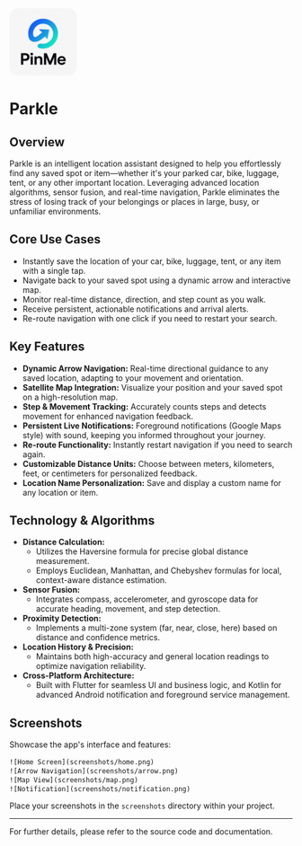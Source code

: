 <img src="thumbnail.png" alt="Parkle Thumbnail" width="120" style="border-radius:16px;" />

# Parkle

## Overview
Parkle is an intelligent location assistant designed to help you effortlessly find any saved spot or item—whether it's your parked car, bike, luggage, tent, or any other important location. Leveraging advanced location algorithms, sensor fusion, and real-time navigation, Parkle eliminates the stress of losing track of your belongings or places in large, busy, or unfamiliar environments.

## Core Use Cases
- Instantly save the location of your car, bike, luggage, tent, or any item with a single tap.
- Navigate back to your saved spot using a dynamic arrow and interactive map.
- Monitor real-time distance, direction, and step count as you walk.
- Receive persistent, actionable notifications and arrival alerts.
- Re-route navigation with one click if you need to restart your search.

## Key Features
- **Dynamic Arrow Navigation:** Real-time directional guidance to any saved location, adapting to your movement and orientation.
- **Satellite Map Integration:** Visualize your position and your saved spot on a high-resolution map.
- **Step & Movement Tracking:** Accurately counts steps and detects movement for enhanced navigation feedback.
- **Persistent Live Notifications:** Foreground notifications (Google Maps style) with sound, keeping you informed throughout your journey.
- **Re-route Functionality:** Instantly restart navigation if you need to search again.
- **Customizable Distance Units:** Choose between meters, kilometers, feet, or centimeters for personalized feedback.
- **Location Name Personalization:** Save and display a custom name for any location or item.

## Technology & Algorithms
- **Distance Calculation:**
  - Utilizes the Haversine formula for precise global distance measurement.
  - Employs Euclidean, Manhattan, and Chebyshev formulas for local, context-aware distance estimation.
- **Sensor Fusion:**
  - Integrates compass, accelerometer, and gyroscope data for accurate heading, movement, and step detection.
- **Proximity Detection:**
  - Implements a multi-zone system (far, near, close, here) based on distance and confidence metrics.
- **Location History & Precision:**
  - Maintains both high-accuracy and general location readings to optimize navigation reliability.
- **Cross-Platform Architecture:**
  - Built with Flutter for seamless UI and business logic, and Kotlin for advanced Android notification and foreground service management.

## Screenshots
Showcase the app's interface and features:

```
![Home Screen](screenshots/home.png)
![Arrow Navigation](screenshots/arrow.png)
![Map View](screenshots/map.png)
![Notification](screenshots/notification.png)
```

Place your screenshots in the `screenshots` directory within your project.

---

For further details, please refer to the source code and documentation.

